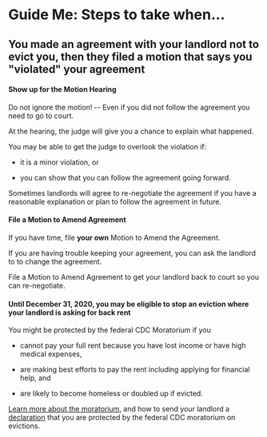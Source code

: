Guide Me: Steps to take when... 
================================

You made an agreement with your landlord not to evict you, then they filed a motion that says you \"violated\" your agreement
-----------------------------------------------------------------------------------------------------------------------------

#### Show up for the Motion Hearing 

Do not ignore the motion! -- Even if you did not follow the agreement
you need to go to court.

At the hearing, the judge will give you a chance to explain what
happened.

You may be able to get the judge to overlook the violation if:

-   it is a minor violation, or

-   you can show that you can follow the agreement going forward.

Sometimes landlords will agree to re-negotiate the agreement if you have
a reasonable explanation or plan to follow the agreement in future.

#### File a Motion to Amend Agreement 

If you have time, file **your own** Motion to Amend the Agreement.

If you are having trouble keeping your agreement, you can ask the
landlord to to change the agreement.

File a Motion to Amend Agreement to get your landlord back to court so
you can re-negotiate.

#### Until December 31, 2020, you may be eligible to stop an eviction where your landlord is asking for back rent

You might be protected by the federal CDC Moratorium if you

-   cannot pay your full rent because you have lost income or have high
    medical expenses, 

-   are making best efforts to pay the rent including applying for
    financial help, and

-   are likely to become homeless or doubled up if evicted.

[Learn more about the moratorium](https://www.masslegalhelp.org/covid-19/housing), and how to send your landlord a
[declaration](https://MassLegalHelp.org/cdc-declaration.pdf) that you are protected by the federal CDC moratorium on
evictions.
